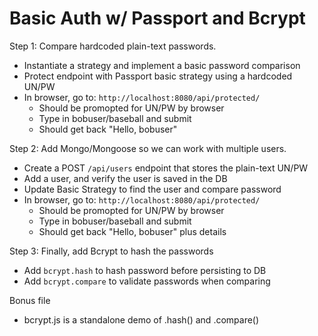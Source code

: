 Basic Auth w/ Passport and Bcrypt
=================================

Step 1: Compare hardcoded plain-text passwords. 
  - Instantiate a strategy and implement a basic password comparison
  - Protect endpoint with Passport basic strategy using a hardcoded UN/PW
  - In browser, go to: `http://localhost:8080/api/protected/`
    - Should be promopted for UN/PW by browser
    - Type in bobuser/baseball and submit
    - Should get back "Hello, bobuser"


Step 2: Add Mongo/Mongoose so we can work with multiple users.
  - Create a POST `/api/users` endpoint that stores the plain-text UN/PW
  - Add a user, and verify the user is saved in the DB
  - Update Basic Strategy to find the user and compare password
  - In browser, go to: `http://localhost:8080/api/protected/`
    - Should be promopted for UN/PW by browser
    - Type in bobuser/baseball and submit
    - Should get back "Hello, bobuser" plus details

Step 3: Finally, add Bcrypt to hash the passwords
  - Add `bcrypt.hash` to hash password before persisting to DB
  - Add `bcrypt.compare` to validate passwords when comparing
 
Bonus file
- bcrypt.js is a standalone demo of .hash() and .compare()
